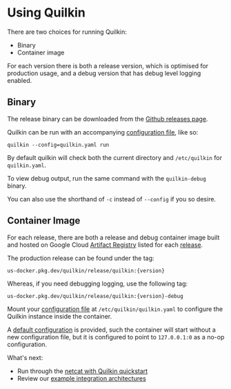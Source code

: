 # Using Quilkin

There are two choices for running Quilkin:

* Binary
* Container image

For each version there is both a release version, which is optimised for production usage, and a debug version that 
has debug level logging enabled.

## Binary

The release binary can be downloaded from the 
[Github releases page](https://github.com/googleforgames/quilkin/releases).

Quilkin can be run with an accompanying [configuration file](./proxy-configuration.md), like so:

```
quilkin --config=quilkin.yaml run
```

By default quilkin will check both the current directory and `/etc/quilkin`
for `quilkin.yaml`.

To view debug output, run the same command with the `quilkin-debug` binary.

You can also use the shorthand of `-c` instead of `--config` if you so desire.

## Container Image

For each release, there are both a release and debug container image built and hosted on Google Cloud 
[Artifact Registry](https://cloud.google.com/artifact-registry) listed for 
each [release](https://github.com/googleforgames/quilkin/releases).

The production release can be found under the tag: 

`us-docker.pkg.dev/quilkin/release/quilkin:{version}`

Whereas, if you need debugging logging, use the following tag:

`us-docker.pkg.dev/quilkin/release/quilkin:{version}-debug`

Mount your [configuration file](./proxy-configuration.md) at `/etc/quilkin/quilkin.yaml` to configure the Quilkin 
instance inside the container.

A [default configuration](https://github.com/googleforgames/quilkin/blob/main/image/quilkin.yaml)
is provided, such the container will start without a new configuration file, but it is configured to point to 
`127.0.0.1:0` as a no-op configuration.

What's next:

* Run through the [netcat with Quilkin quickstart](./quickstart-netcat.md)
* Review our [example integration architectures](./integrations.md)
